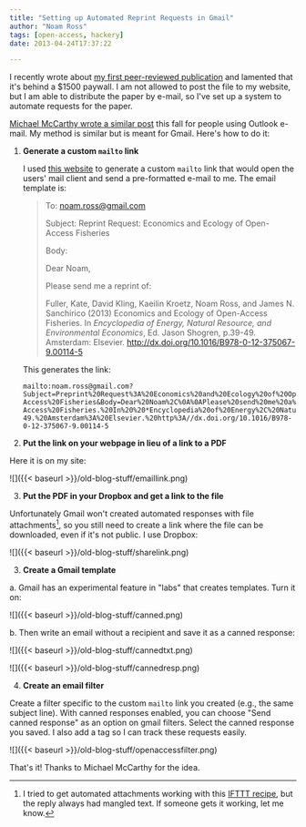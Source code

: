 ```yaml
---
title: "Setting up Automated Reprint Requests in Gmail"
author: "Noam Ross"
tags: [open-access, hackery]
date: 2013-04-24T17:37:22

--- 
```



I recently wrote about [my first peer-reviewed
publication](http://www.noamross.net/blog/2013/4/24/my-first-publication.html)
and lamented that it's behind a \$1500 paywall. I am not allowed to post
the file to my website, but I am able to distribute the paper by e-mail,
so I've set up a system to automate requests for the paper.

[Michael McCarthy wrote a similar
post](http://mickresearch.wordpress.com/2012/10/18/automating-reprint-requests/)
this fall for people using Outlook e-mail. My method is similar but is
meant for Gmail. Here's how to do it:

1.  **Generate a custom `mailto` link**

    I used [this website](http://www.cha4mot.com/t_mailto.html) to
    generate a custom `mailto` link that would open the users' mail
    client and send a pre-formatted e-mail to me. The email template is:

    > To: noam.ross@gmail.com
    >
    > Subject: Reprint Request: Economics and Ecology of Open-Access
    > Fisheries
    >
    > Body:
    >
    > Dear Noam,
    >
    > Please send me a reprint of:
    >
    > Fuller, Kate, David Kling, Kaeilin Kroetz, Noam Ross, and James N.
    > Sanchirico (2013) Economics and Ecology of Open-Access Fisheries.
    > In *Encyclopedia of Energy, Natural Resource, and Environmental
    > Economics*, Ed. Jason Shogren, p.39-49. Amsterdam: Elsevier.
    > http://dx.doi.org/10.1016/B978-0-12-375067-9.00114-5

    This generates the link:

        mailto:noam.ross@gmail.com?Subject=Preprint%20Request%3A%20Economics%20and%20Ecology%20of%20Open-Access%20Fisheries&Body=Dear%20Noam%2C%0A%0APlease%20send%20me%20a%20reprint%20of%3A%0A%0AFuller%2C%20Kate%2C%20David%20Kling%2C%20Kaeilin%20Kroetz%2C%20Noam%20Ross%2C%20and%20James%20N.%20Sanchirico%20%282013%29%20Economics%20and%20Ecology%20of%20Open-Access%20Fisheries.%20In%20%20*Encyclopedia%20of%20Energy%2C%20Natural%20Resource%2C%20and%20Environmental%20Economics*%2C%20Ed.%20Jason%20Shogren%2C%20p.39-49.%20Amsterdam%3A%20Elsevier.%20http%3A//dx.doi.org/10.1016/B978-0-12-375067-9.00114-5

2.  **Put the link on your webpage in lieu of a link to a PDF**

Here it is on my site:

![]({{< baseurl >}}/old-blog-stuff/emaillink.png)

3.  **Put the PDF in your Dropbox and get a link to the file**

Unfortunately Gmail won't created automated responses with file
attachments[^1], so you still need to create a link where the file can
be downloaded, even if it's not public. I use Dropbox:

![]({{< baseurl >}}/old-blog-stuff/sharelink.png)

3.  **Create a Gmail template**

a.  Gmail has an experimental feature in "labs" that creates templates.
    Turn it on:

![]({{< baseurl >}}/old-blog-stuff/canned.png)

b.  Then write an email without a recipient and save it as a canned
    response:

![]({{< baseurl >}}/old-blog-stuff/cannedtxt.png)

![]({{< baseurl >}}/old-blog-stuff/cannedresp.png)

4.  **Create an email filter**

Create a filter specific to the custom `mailto` link you created (e.g.,
the same subject line). With canned responses enabled, you can choose
"Send canned response" as an option on gmail filters. Select the canned
response you saved. I also add a tag so I can track these requests
easily.

![]({{< baseurl >}}/old-blog-stuff/openaccessfilter.png)

That's it! Thanks to Michael McCarthy for the idea.

[^1]: I tried to get automated attachments working with this [IFTTT
    recipe](https://ifttt.com/recipes/90984), but the reply always had
    mangled text. If someone gets it working, let me know.
